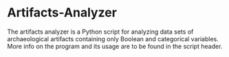 # Artifacts-Analyzer

The artifacts analyzer is a Python script for analyzing data sets of archaeological artifacts containing only Boolean and categorical variables. More info on the program and its usage are to be found in the script header.